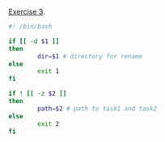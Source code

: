 [Exercise 3](exercise03.md).

```bash
#! /bin/bash

if [[ -d $1 ]]
then
        dir=$1 # directory for rename
else
        exit 1
fi

if ! [[ -z $2 ]]
then
        path=$2 # path to task1 and task2
else
        exit 2
fi
```


